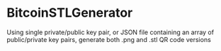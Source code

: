 # BitcoinSTLGenerator

Using single private/public key pair, or JSON file containing an array of public/private key pairs, generate both .png and .stl QR code versions
